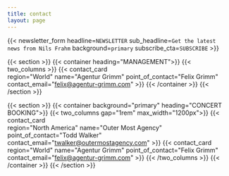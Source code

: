 ```yaml
---
title: contact
layout: page
---
```


{{< newsletter_form headline=`NEWSLETTER` sub_headline=`Get the latest news from Nils Frahm` background=`primary` subscribe_cta=`SUBSCRIBE` >}}

{{< section >}}
    {{< container heading="MANAGEMENT">}}
        {{< two_columns >}}
        {{< contact_card    
                region="World" 
                name="Agentur Grimm"
                point_of_contact="Felix Grimm"
                contact_email="felix@agentur-grimm.com" >}}
    {{< /container >}}
{{< /section >}}

{{< section >}}
    {{< container background="primary" heading="CONCERT BOOKING">}}
        {{< two_columns gap="1rem" max_width="1200px">}}
        {{< contact_card    
                region="North America" 
                name="Outer Most Agency"
                point_of_contact="Todd Walker"
                contact_email="twalker@outermostagency.com" >}}
        {{< contact_card    
                region="World" 
                name="Agentur Grimm"
                point_of_contact="Felix Grimm"
                contact_email="felix@agentur-grimm.com" >}}
        {{< /two_columns >}}
    {{< /container >}}
{{< /section >}}

